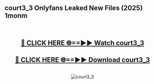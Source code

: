 <h2>court3_3 Onlyfans Leaked New Files (2025) 1monm</h2>
<br>
<div align="center">
<h2><a href="https://mediafiles.top/court3_3&ref=git" rel="nofollow">🔴 CLICK HERE 🌐==►► Watch court3_3</a></h2>
<h2><a href="https://mediafiles.top/court3_3&ref=git" rel="nofollow">🔴 CLICK HERE 🌐==►► Download court3_3</a></h2>
<br>
<a href="https://mediafiles.top/court3_3&ref=git" rel="nofollow" data-target="animated-image.originalLink"><img src="https://i.ibb.co.com/xMMVF88/686577567.gif" alt="court3_3" style="max-width: 100%; display: inline-block;" data-target="animated-image.originalImage"></a>
</div>
<br>
<br>